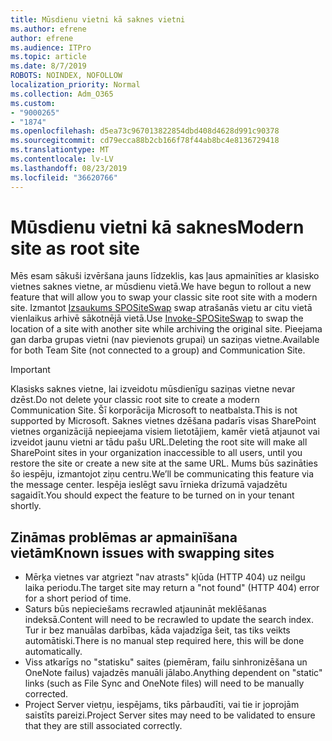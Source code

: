 ```yaml
---
title: Mūsdienu vietni kā saknes vietni
ms.author: efrene
author: efrene
ms.audience: ITPro
ms.topic: article
ms.date: 8/7/2019
ROBOTS: NOINDEX, NOFOLLOW
localization_priority: Normal
ms.collection: Adm_O365
ms.custom:
- "9000265"
- "1874"
ms.openlocfilehash: d5ea73c967013822854dbd408d4628d991c90378
ms.sourcegitcommit: cd79ecca88b2cb166f78f44ab8bc4e8136729418
ms.translationtype: MT
ms.contentlocale: lv-LV
ms.lasthandoff: 08/23/2019
ms.locfileid: "36620766"
---
```

# <a name="modern-site-as-root-site"></a><span data-ttu-id="ed7c9-102">Mūsdienu vietni kā saknes</span><span class="sxs-lookup"><span data-stu-id="ed7c9-102">Modern site as root site</span></span>

<span data-ttu-id="ed7c9-103">Mēs esam sākuši izvēršana jauns līdzeklis, kas ļaus apmainīties ar klasisko vietnes saknes vietne, ar mūsdienu vietā.</span><span class="sxs-lookup"><span data-stu-id="ed7c9-103">We have begun to rollout a new feature that will allow you to swap your classic site root site with a modern site.</span></span> <span data-ttu-id="ed7c9-104">Izmantot [Izsaukums SPOSiteSwap](https://docs.microsoft.com/powershell/module/sharepoint-online/invoke-spositeswap?view=sharepoint-ps) swap atrašanās vietu ar citu vietā vienlaikus arhivē sākotnējā vietā.</span><span class="sxs-lookup"><span data-stu-id="ed7c9-104">Use [Invoke-SPOSiteSwap](https://docs.microsoft.com/powershell/module/sharepoint-online/invoke-spositeswap?view=sharepoint-ps) to swap the location of a site with another site while archiving the original site.</span></span> <span data-ttu-id="ed7c9-105">Pieejama gan darba grupas vietni (nav pievienots grupai) un saziņas vietne.</span><span class="sxs-lookup"><span data-stu-id="ed7c9-105">Available for both Team Site (not connected to a group) and Communication Site.</span></span> 

>[!Important]
> <span data-ttu-id="ed7c9-106">Klasisks saknes vietne, lai izveidotu mūsdienīgu saziņas vietne nevar dzēst.</span><span class="sxs-lookup"><span data-stu-id="ed7c9-106">Do not delete your classic root site to create a modern Communication Site.</span></span> <span data-ttu-id="ed7c9-107">Šī korporācija Microsoft to neatbalsta.</span><span class="sxs-lookup"><span data-stu-id="ed7c9-107">This is not supported by Microsoft.</span></span> <span data-ttu-id="ed7c9-108">Saknes vietnes dzēšana padarīs visas SharePoint vietnes organizācijā nepieejama visiem lietotājiem, kamēr vietā atjaunot vai izveidot jaunu vietni ar tādu pašu URL.</span><span class="sxs-lookup"><span data-stu-id="ed7c9-108">Deleting the root site will make all SharePoint sites in your organization inaccessible to all users, until you restore the site or create a new site at the same URL.</span></span> <span data-ttu-id="ed7c9-109">Mums būs sazināties šo iespēju, izmantojot ziņu centru.</span><span class="sxs-lookup"><span data-stu-id="ed7c9-109">We’ll be communicating this feature via the message center.</span></span> <span data-ttu-id="ed7c9-110">Iespēja ieslēgt savu īrnieka drīzumā vajadzētu sagaidīt.</span><span class="sxs-lookup"><span data-stu-id="ed7c9-110">You should expect the feature to be turned on in your tenant shortly.</span></span>

## <a name="known-issues-with-swapping-sites"></a><span data-ttu-id="ed7c9-111">Zināmas problēmas ar apmainīšana vietām</span><span class="sxs-lookup"><span data-stu-id="ed7c9-111">Known issues with swapping sites</span></span>
- <span data-ttu-id="ed7c9-112">Mērķa vietnes var atgriezt "nav atrasts" kļūda (HTTP 404) uz neilgu laika periodu.</span><span class="sxs-lookup"><span data-stu-id="ed7c9-112">The target site may return a "not found" (HTTP 404) error for a short period of time.</span></span>
- <span data-ttu-id="ed7c9-113">Saturs būs nepieciešams recrawled atjaunināt meklēšanas indeksā.</span><span class="sxs-lookup"><span data-stu-id="ed7c9-113">Content will need to be recrawled to update the search index.</span></span> <span data-ttu-id="ed7c9-114">Tur ir bez manuālas darbības, kāda vajadzīga šeit, tas tiks veikts automātiski.</span><span class="sxs-lookup"><span data-stu-id="ed7c9-114">There is no manual step required here, this will be done automatically.</span></span>
- <span data-ttu-id="ed7c9-115">Viss atkarīgs no "statisku" saites (piemēram, failu sinhronizēšana un OneNote failus) vajadzēs manuāli jālabo.</span><span class="sxs-lookup"><span data-stu-id="ed7c9-115">Anything dependent on "static" links (such as File Sync and OneNote files) will need to be manually corrected.</span></span>
- <span data-ttu-id="ed7c9-116">Project Server vietņu, iespējams, tiks pārbaudīti, vai tie ir joprojām saistīts pareizi.</span><span class="sxs-lookup"><span data-stu-id="ed7c9-116">Project Server sites may need to be validated to ensure that they are still associated correctly.</span></span> 
